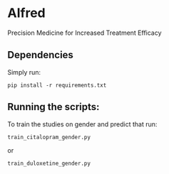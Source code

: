 # AIfred
Precision Medicine for Increased Treatment Efficacy

## Dependencies
 Simply run:
 ```
 pip install -r requirements.txt
 ```

## Running the scripts:
 To train the studies on gender and predict that run:
 ```
 train_citalopram_gender.py
 ```
 or
  ```
 train_duloxetine_gender.py
 ```